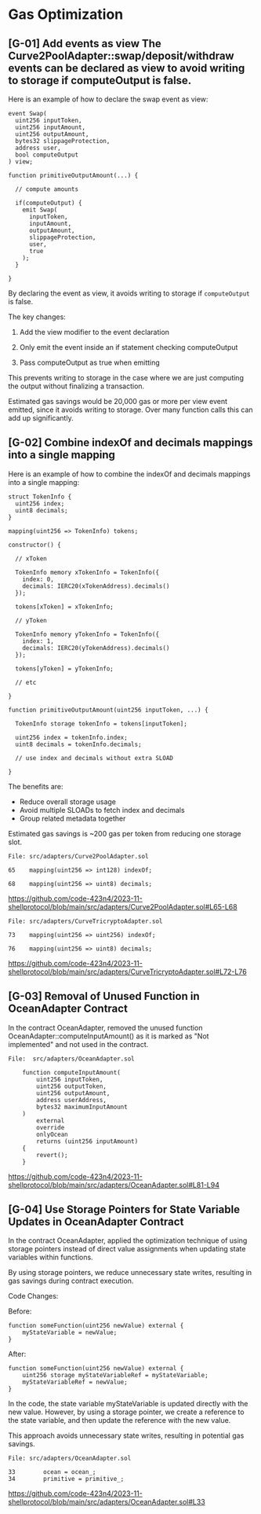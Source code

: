 # Gas Optimization

## [G-01] Add events as view The Curve2PoolAdapter::swap/deposit/withdraw events can be declared as view to avoid writing to storage if computeOutput is false.

Here is an example of how to declare the swap event as view:

```solidity
event Swap(
  uint256 inputToken,
  uint256 inputAmount,
  uint256 outputAmount,
  bytes32 slippageProtection,
  address user,
  bool computeOutput
) view;

function primitiveOutputAmount(...) {

  // compute amounts

  if(computeOutput) {
    emit Swap(
      inputToken,
      inputAmount,
      outputAmount,
      slippageProtection,
      user,
      true
    );
  }

}
```

By declaring the event as view, it avoids writing to storage if `computeOutput` is false.

The key changes:

1. Add the view modifier to the event declaration

2. Only emit the event inside an if statement checking computeOutput

3. Pass computeOutput as true when emitting

This prevents writing to storage in the case where we are just computing the output without finalizing a transaction.

Estimated gas savings would be 20,000 gas or more per view event emitted, since it avoids writing to storage. Over many
function calls this can add up significantly.

## [G-02] Combine indexOf and decimals mappings into a single mapping

Here is an example of how to combine the indexOf and decimals mappings into a single mapping:

```solidity
struct TokenInfo {
  uint256 index;
  uint8 decimals;
}

mapping(uint256 => TokenInfo) tokens;

constructor() {

  // xToken

  TokenInfo memory xTokenInfo = TokenInfo({
    index: 0,
    decimals: IERC20(xTokenAddress).decimals()
  });

  tokens[xToken] = xTokenInfo;

  // yToken

  TokenInfo memory yTokenInfo = TokenInfo({
    index: 1,
    decimals: IERC20(yTokenAddress).decimals()
  });

  tokens[yToken] = yTokenInfo;

  // etc

}

function primitiveOutputAmount(uint256 inputToken, ...) {

  TokenInfo storage tokenInfo = tokens[inputToken];

  uint256 index = tokenInfo.index;
  uint8 decimals = tokenInfo.decimals;

  // use index and decimals without extra SLOAD

}
```

The benefits are:

- Reduce overall storage usage
- Avoid multiple SLOADs to fetch index and decimals
- Group related metadata together

Estimated gas savings is ~200 gas per token from reducing one storage slot.

```solidity
File: src/adapters/Curve2PoolAdapter.sol

65    mapping(uint256 => int128) indexOf;

68    mapping(uint256 => uint8) decimals;
```

https://github.com/code-423n4/2023-11-shellprotocol/blob/main/src/adapters/Curve2PoolAdapter.sol#L65-L68

```solidity
File: src/adapters/CurveTricryptoAdapter.sol

73    mapping(uint256 => uint256) indexOf;

76    mapping(uint256 => uint8) decimals;
```

https://github.com/code-423n4/2023-11-shellprotocol/blob/main/src/adapters/CurveTricryptoAdapter.sol#L72-L76

## [G-03] Removal of Unused Function in OceanAdapter Contract

In the contract OceanAdapter, removed the unused function OceanAdapter::computeInputAmount() as it is marked as "Not
implemented" and not used in the contract.

```solidity
File:  src/adapters/OceanAdapter.sol

    function computeInputAmount(
        uint256 inputToken,
        uint256 outputToken,
        uint256 outputAmount,
        address userAddress,
        bytes32 maximumInputAmount
    )
        external
        override
        onlyOcean
        returns (uint256 inputAmount)
    {
        revert();
    }
```

https://github.com/code-423n4/2023-11-shellprotocol/blob/main/src/adapters/OceanAdapter.sol#L81-L94

## [G-04] Use Storage Pointers for State Variable Updates in OceanAdapter Contract

In the contract OceanAdapter, applied the optimization technique of using storage pointers instead of direct value
assignments when updating state variables within functions.

By using storage pointers, we reduce unnecessary state writes, resulting in gas savings during contract execution.

Code Changes:

Before:

```solidity
function someFunction(uint256 newValue) external {
    myStateVariable = newValue;
}
```

After:

```solidity
function someFunction(uint256 newValue) external {
    uint256 storage myStateVariableRef = myStateVariable;
    myStateVariableRef = newValue;
}
```

In the code, the state variable myStateVariable is updated directly with the new value. However, by using a storage
pointer, we create a reference to the state variable, and then update the reference with the new value.

This approach avoids unnecessary state writes, resulting in potential gas savings.

```solidity
File: src/adapters/OceanAdapter.sol

33        ocean = ocean_;
34        primitive = primitive_;
```

https://github.com/code-423n4/2023-11-shellprotocol/blob/main/src/adapters/OceanAdapter.sol#L33